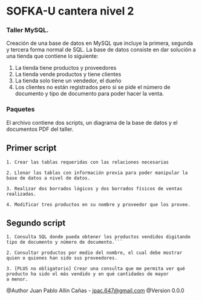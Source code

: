 # SOFKA-U cantera nivel 2

### Taller MySQL.

Creación de una base de datos en MySQL que incluye la primera, segunda y tercera forma normal de SQL. La base de datos consiste en dar
solución a una tienda que contiene lo siguiente:

1. La tienda tiene productos y proveedores
2. La tienda vende productos y tiene clientes
3. La tienda solo tiene un vendedor, el dueño
4. Los clientes no están registrados pero si se pide el número de documento y tipo de documento para poder hacer la venta.

### Paquetes

El archivo contiene dos scripts, un diagrama de la base de datos y el documentos PDF del taller.


## Primer script

```
1. Crear las tablas requeridas con las relaciones necesarias
```

```
2. Llenar las tablas con información previa para poder manipular la base de datos a nivel de datos.
```

```
3. Realizar dos borrados lógicos y dos borrados físicos de ventas realizadas.
```

```
4. Modificar tres productos en su nombre y proveedor que los provee.
```

## Segundo script

```
1. Consulta SQL donde pueda obtener los productos vendidos digitando tipo de documento y número de documento.```

```

```
2. Consultar productos por medio del nombre, el cual debe mostrar quien o quienes han sido sus proveedores.

```

```
3. [PLUS no obligatorio] Crear una consulta que me permita ver qué producto ha sido el más vendido y en qué cantidades de mayor
a menor.
```

@Author Juan Pablo Allin Cañas - jpac.647@gmail.com
@Version 0.0.0
